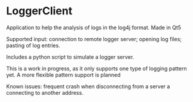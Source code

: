 # LoggerClient
Application to help the analysis of logs in the log4j format. Made in Qt5

Supported input: connection to remote logger server; opening log files; pasting of log entries.

Includes a python script to simulate a logger server.

This is a work in progress, as it only supports one type of logging pattern yet. A more flexible pattern support is planned


Known issues: frequent crash when disconnecting from a server a connecting to another address.

